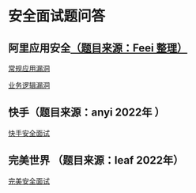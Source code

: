 # 安全面试题问答

## 阿里应用安全[（题目来源：Feei 整理）](https://www.yuque.com/feei/sig/application-security)

[常规应用漏洞](./answer/常规应用漏洞.md)

[业务逻辑漏洞](./answer/业务逻辑漏洞.md)

## 快手（题目来源：anyi 2022年 ）

[快手安全面试](./answer/快手.md)

## 完美世界 （题目来源：leaf 2022年）

[完美安全面试](./answer/完美世界.md)

